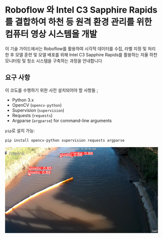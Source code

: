 # Roboflow 와 Intel C3 Sapphire Rapids를 결합하여 하천 등 원격 환경 관리를 위한 컴퓨터 영상 시스템을 개발

이 기술 가이드에서는 Roboflow를 활용하여 시각적 데이터를 수집, 라벨 지정 및 처리한 후 모델 훈련 및 모델 배포를 위해 Intel C3 Sapphire Rapids를 활용하는 자율 하천 모니터링 및 청소 시스템을 구축하는 과정을 안내합니다

## 요구 사항

이 코도를 수행하기 위한 사전 설치되어야 할 사항들 ;
- Python 3.x
- OpenCV (`opencv-python`)
- Supervision (`supervision`)
- Requests (`requests`)
- Argparse (`argparse`) for command-line arguments

 `pip`로 설치 가능:

```bash
pip install opencv-python supervision requests argparse
```

![Autonomous River Monitoring](prediction.jpeg)
